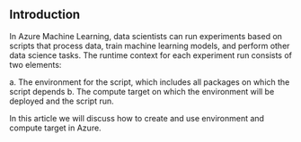 ## Introduction

In Azure Machine Learning, data scientists can run experiments based on scripts that process data, train machine learning models, and perform other data science tasks. The runtime context for each experiment run consists of two elements:

a. The environment for the script, which includes all packages on which the script depends
b. The compute target on which the environment will be deployed and the script run.

In this article we will discuss how to create and use environment and compute target in Azure.

